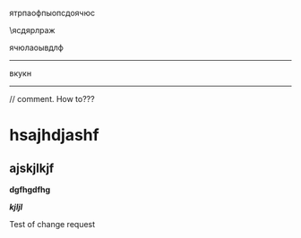 ятрпаофпыопсдоячюс

\ясдярлраж

ячюлаоывдлф

---

вкукн

---

// comment. How to???

# hsajhdjashf

## ajskjlkjf

**dgfhgdfhg**

_**kjljl**_

Test of change request


